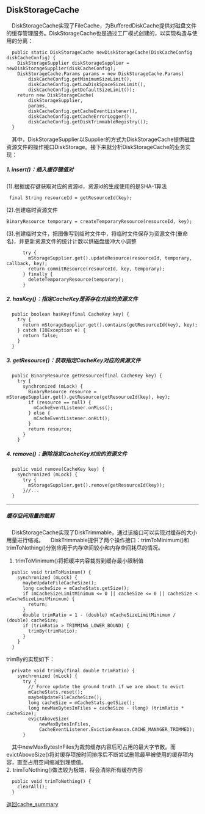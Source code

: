 ## DiskStorageCache
&#8195;DiskStorageCache实现了FileCache，为BufferedDiskCache提供对磁盘文件的缓存管理服务。DiskStorageCache也是通过工厂模式创建的，以实现构造与使用的分离：   
```
  public static DiskStorageCache newDiskStorageCache(DiskCacheConfig diskCacheConfig) {
    DiskStorageSupplier diskStorageSupplier = newDiskStorageSupplier(diskCacheConfig);
    DiskStorageCache.Params params = new DiskStorageCache.Params(
        diskCacheConfig.getMinimumSizeLimit(),
        diskCacheConfig.getLowDiskSpaceSizeLimit(),
        diskCacheConfig.getDefaultSizeLimit());
    return new DiskStorageCache(
        diskStorageSupplier,
        params,
        diskCacheConfig.getCacheEventListener(),
        diskCacheConfig.getCacheErrorLogger(),
        diskCacheConfig.getDiskTrimmableRegistry());
  }
```
&#8195;其中，DiskStorageSupplier以Supplier的方式为DiskStorageCache提供磁盘资源文件的操作接口DiskStorage。接下来就分析DiskStorageCache的业务实现：
##### 1. insert()：插入缓存键值对
(1).根据缓存键获取对应的资源id，资源id的生成使用的是SHA-1算法
```
 final String resourceId = getResourceId(key);
```
(2).创建临时资源文件
```
BinaryResource temporary = createTemporaryResource(resourceId, key);
```
(3).创建临时文件，把图像写到临时文件中，将临时文件保存为资源文件(重命名)，并更新资源文件的统计计数以供磁盘缓冲大小调整
```
      try {
        mStorageSupplier.get().updateResource(resourceId, temporary, callback, key);
        return commitResource(resourceId, key, temporary);
      } finally {
        deleteTemporaryResource(temporary);
      }
```

##### 2. hasKey()：指定CacheKey是否存在对应的资源文件
```
  public boolean hasKey(final CacheKey key) {
    try {
      return mStorageSupplier.get().contains(getResourceId(key), key);
    } catch (IOException e) {
      return false;
    }
  }
```

##### 3. getResource()：获取指定CacheKey对应的资源文件
```
  public BinaryResource getResource(final CacheKey key) {
    try {
      synchronized (mLock) {
        BinaryResource resource = mStorageSupplier.get().getResource(getResourceId(key), key);
        if (resource == null) {
          mCacheEventListener.onMiss();
        } else {
          mCacheEventListener.onHit();
        }
        return resource;
      }
    }
```

##### 4. remove()：删除指定CacheKey对应的资源文件
```
  public void remove(CacheKey key) {
    synchronized (mLock) {
      try {
        mStorageSupplier.get().remove(getResourceId(key));
      }//...
  }
```
___
##### 缓存空间用量的裁剪
&#8195;DiskStorageCache实现了DiskTrimmable，通过该接口可以实现对缓存的大小用量进行缩减。
&#8195;DiskTrimmable提供了两个操作接口：trimToMinimum()和trimToNothing()分别应用于内存空间较小和内存空间耗尽的情况。   
1. trimToMinimum()将把缓冲内容裁剪到缓存最小限制值
```
  public void trimToMinimum() {
    synchronized (mLock) {
      maybeUpdateFileCacheSize();
      long cacheSize = mCacheStats.getSize();
      if (mCacheSizeLimitMinimum <= 0 || cacheSize <= 0 || cacheSize < mCacheSizeLimitMinimum) {
        return;
      }
      double trimRatio = 1 - (double) mCacheSizeLimitMinimum / (double) cacheSize;
      if (trimRatio > TRIMMING_LOWER_BOUND) {
        trimBy(trimRatio);
      }
    }
  }
```
trimBy的实现如下：
```
  private void trimBy(final double trimRatio) {
    synchronized (mLock) {
      try {
        // Force update the ground truth if we are about to evict
        mCacheStats.reset();
        maybeUpdateFileCacheSize();
        long cacheSize = mCacheStats.getSize();
        long newMaxBytesInFiles = cacheSize - (long) (trimRatio * cacheSize);
        evictAboveSize(
            newMaxBytesInFiles,
            CacheEventListener.EvictionReason.CACHE_MANAGER_TRIMMED);
      }
```   
&#8195;其中newMaxBytesInFiles为裁剪缓存内容后可占用的最大字节数。而evictAboveSize()将对缓存项按时间排序后不断尝试删除最早被使用的缓存项内容，直至占用空间缩减到理想值。   
2. trimToNothing()做法较为极端，将会清除所有缓存内容
```
  public void trimToNothing() {
    clearAll();
  }
```

[返回cache_summary](https://github.com/icemoonlol/fresco-research-stuff/blob/master/main-stuff/cache_summary.md)
